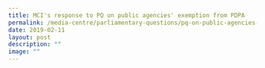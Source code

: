 ```yaml
---
title: MCI's response to PQ on public agencies' exemption from PDPA
permalink: /media-centre/parliamentary-questions/pq-on-public-agencies-exemption-from-pdpa/
date: 2019-02-11
layout: post
description: ""
image: ""
---
```

